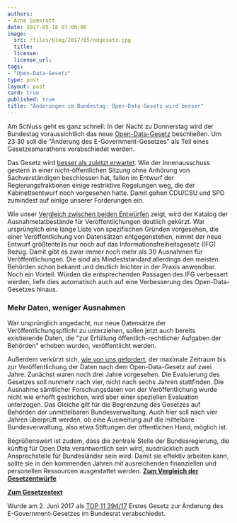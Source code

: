 ```yaml
---
authors: 
- Arne Semsrott
date: 2017-05-18 07:00:00
image:
  src: /files/blog/2017/05/odgesetz.jpg
  title: 
  license:
  license_url: 
tags:
- "Open-Data-Gesetz"
type: post
layout: post
card: true
published: true
title: "Änderungen im Bundestag: Open-Data-Gesetz wird besser" 
---
```

Am Schluss geht es ganz schnell: In der Nacht zu Donnerstag wird der Bundestag voraussichtlich das neue [Open-Data-Gesetz](https://okfn.de/blog/tags/open-data-gesetz/) beschließen. Um 23:30 soll die "Änderung des E-Government-Gesetzes" als Teil eines Gesetzesmarathons verabschiedet werden.

Das Gesetz wird [besser als zuletzt erwartet](http://dip21.bundestag.de/dip21/btd/18/124/1812406.pdf). Wie der Innenausschuss gestern in einer nicht-öffentlichen Sitzung ohne Anhörung von Sachverständigen beschlossen hat, fallen im Entwurf der Regierungsfraktionen einige restriktive Regelungen weg, die der Kabinettsentwurf noch vorgesehen hatte. Damit gehen CDU/CSU und SPD zumindest auf einige unserer Forderungen ein.

Wie unser [Vergleich zwischen beiden Entwürfen](https://github.com/arnese/odgesetz/commit/b1f14e08545927e0f2f9df64424a505423cd58c2?short_path=b81c70a#diff-b81c70af5ba72ee74460bf5e45a7b9bd) zeigt, wird der Katalog der Ausnahmetatbestände für Veröffentlichungen deutlich gekürzt. War ursprünglich eine lange Liste von spezifischen Gründen vorgesehen, die einer Veröffentlichung von Datensätzen entgegenstehen, nimmt der neue Entwurf größtenteils nur noch auf das Informationsfreiheitsgesetz (IFG) Bezug. Damit gibt es zwar immer noch mehr als 30 Ausnahmen für Veröffentlichungen. Die sind als Mindeststandard allerdings den meisten Behörden schon bekannt und deutlich leichter in der Praxis anwendbar. Noch ein Vorteil: Würden die entsprechenden Passagen des IFG verbessert werden, liefe dies automatisch auch auf eine Verbesserung des Open-Data-Gesetzes hinaus.

<h3>Mehr Daten, weniger Ausnahmen</h3>

War ursprünglich angedacht, nur neue Datensätze der Veröffentlichungspflicht zu unterziehen, sollen jetzt auch bereits existierende Daten, die "zur Erfüllung öffentlich-rechtlicher Aufgaben der Behörden" erhoben wurden, veröffentlicht werden.

Außerdem verkürzt sich, [wie von uns gefordert](https://okfn.de/blog/2017/01/odgesetz-stellungnahme/), der maximale Zeitraum bis zur Veröffentlichung der Daten nach dem Open-Data-Gesetz auf zwei Jahre. Zunächst waren noch drei Jahre vorgesehen. Die Evaluierung des Gesetzes soll nunmehr nach vier, nicht nach sechs Jahren stattfinden. Die Ausnahme sämtlicher Forschungsdaten von der Veröffentlichung wurde nicht wie erhofft gestrichen, wird aber einer speziellen Evaluation unterzogen. Das Gleiche gilt für die Begrenzung des Gesetzes auf Behörden der unmittelbaren Bundesverwaltung. Auch hier soll nach vier Jahren überprüft werden, ob eine Ausweitung auf die mittelbare Bundesverwaltung, also etwa Stiftungen der öffentlichen Hand, möglich ist.

Begrüßenswert ist zudem, dass die zentrale Stelle der Bundesregierung, die künftig für Open Data verantwortlich sein wird, ausdrücklich auch Ansprechstelle für Bundesländer sein wird. Damit sie effektiv arbeiten kann, sollte sie in den kommenden Jahren mit ausreichenden finanziellen und personellen Ressourcen ausgestattet werden.
<a id="Finale"></a>
**[Zum Vergleich der Gesetzentwürfe](https://github.com/arnese/odgesetz/commit/b1f14e08545927e0f2f9df64424a505423cd58c2?short_path=b81c70a#diff-b81c70af5ba72ee74460bf5e45a7b9bd)**

**[Zum Gesetzestext](https://github.com/arnese/odgesetz/blob/master/Gesetz-Text.md)**


Wurde am 2. Juni 2017 als [TOP 11 394/17](http://www.bundesrat.de/SharedDocs/TO/958/tagesordnung-958.html?cms_topNr=11#top-11) Erstes Gesetz zur Änderung des E-Government-Gesetzes im Bundesrat verabschiedet.
